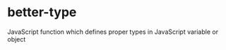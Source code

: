 better-type
===========

JavaScript function which defines proper types in JavaScript variable or object
